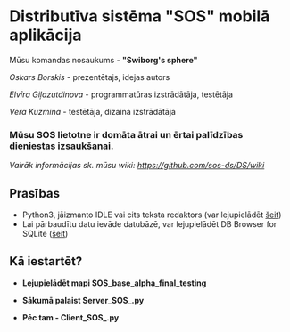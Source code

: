 # Distributīva sistēma "SOS" mobilā aplikācija

Mūsu komandas nosaukums - **"Swiborg's sphere"**

_Oskars Borskis_ - prezentētajs, idejas autors

_Elvīra Giļazutdinova_ - programmatūras izstrādātāja, testētāja

_Vera Kuzmina_ - testētāja, dizaina izstrādātāja


### Mūsu SOS lietotne ir domāta ātrai un ērtai palīdzības dieniestas izsaukšanai.

_Vairāk informācijas sk. mūsu wiki: https://github.com/sos-ds/DS/wiki_

## Prasības
*	Python3, jāizmanto IDLE vai cits teksta redaktors (var lejupielādēt [šeit](https://www.python.org/downloads/))
*	Lai pārbaudītu datu ievāde datubāzē, var lejupielādēt DB Browser for SQLite ([šeit](https://sqlitebrowser.org/))

## Kā iestartēt?
* **Lejupielādēt mapi SOS_base_alpha_final_testing**

* **Sākumā palaist Server_SOS_.py**

* **Pēc tam - Client_SOS_.py**
